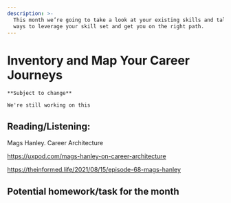 ```yaml
---
description: >-
  This month we’re going to take a look at your existing skills and talk about
  ways to leverage your skill set and get you on the right path.
---
```


# Inventory and Map Your Career Journeys

```
**Subject to change**

We're still working on this
```

## Reading/Listening:

Mags Hanley. Career Architecture&#x20;

https://uxpod.com/mags-hanley-on-career-architecture

https://theinformed.life/2021/08/15/episode-68-mags-hanley

## Potential homework/task for the month
